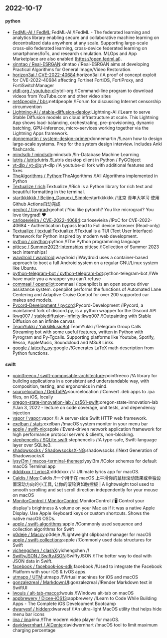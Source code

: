## 2022-10-17

#### python
* [FedML-AI / FedML](https://github.com/FedML-AI/FedML):FedML-AI /!FedML - The federated learning and analytics library enabling secure and collaborative machine learning on decentralized data anywhere at any scale. Supporting large-scale cross-silo federated learning, cross-device federated learning on smartphones/IoTs, and research simulation. MLOps and App Marketplace are also enabled (https://open.fedml.ai).
* [xinntao / Real-ESRGAN](https://github.com/xinntao/Real-ESRGAN):xinntao /!Real-ESRGAN aims at developing Practical Algorithms for General Image/Video Restoration.
* [horizon3ai / CVE-2022-40684](https://github.com/horizon3ai/CVE-2022-40684):horizon3ai /!A proof of concept exploit for CVE-2022-40684 affecting Fortinet FortiOS, FortiProxy, and FortiSwitchManager
* [ytdl-org / youtube-dl](https://github.com/ytdl-org/youtube-dl):ytdl-org /!Command-line program to download videos from YouTube.com and other video sites
* [net4people / bbs](https://github.com/net4people/bbs):net4people /!Forum for discussing Internet censorship circumvention
* [Lightning-AI / stable-diffusion-deploy](https://github.com/Lightning-AI/stable-diffusion-deploy):Lightning-AI /!Learn to serve Stable Diffusion models on cloud infrastructure at scale. This Lightning App shows load-balancing, orchestrating, pre-provisioning, dynamic batching, GPU-inference, micro-services working together via the Lightning Apps framework.
* [donnemartin / system-design-primer](https://github.com/donnemartin/system-design-primer):donnemartin /!Learn how to design large-scale systems. Prep for the system design interview. Includes Anki flashcards.
* [mindsdb / mindsdb](https://github.com/mindsdb/mindsdb):mindsdb /!In-Database Machine Learning
* [lutris / lutris](https://github.com/lutris/lutris):lutris /!Lutris desktop client in Python / PyGObject
* [yt-dlp / yt-dlp](https://github.com/yt-dlp/yt-dlp):yt-dlp /!A youtube-dl fork with additional features and fixes
* [TheAlgorithms / Python](https://github.com/TheAlgorithms/Python):TheAlgorithms /!All Algorithms implemented in Python
* [Textualize / rich](https://github.com/Textualize/rich):Textualize /!Rich is a Python library for rich text and beautiful formatting in the terminal.
* [startkkkkkk / Beijing_Daxuexi_Simple](https://github.com/startkkkkkk/Beijing_Daxuexi_Simple):startkkkkkk /!北京 青年大学习 使用Github Actions自动完成
* [geohot / tinygrad](https://github.com/geohot/tinygrad):geohot /!You like pytorch? You like micrograd? You love tinygrad!
❤️
* [carlosevieira / CVE-2022-40684](https://github.com/carlosevieira/CVE-2022-40684):carlosevieira /!PoC for CVE-2022-40684 - Authentication bypass lead to Full device takeover (Read-only)
* [Textualize / textual](https://github.com/Textualize/textual):Textualize /!Textual is a TUI (Text User Interface) framework for Python inspired by modern web development.
* [python / cpython](https://github.com/python/cpython):python /!The Python programming language
* [pittcsc / Summer2023-Internships](https://github.com/pittcsc/Summer2023-Internships):pittcsc /!Collection of Summer 2023 tech internships!
* [waydroid / waydroid](https://github.com/waydroid/waydroid):waydroid /!Waydroid uses a container-based approach to boot a full Android system on a regular GNU/Linux system like Ubuntu.
* [python-telegram-bot / python-telegram-bot](https://github.com/python-telegram-bot/python-telegram-bot):python-telegram-bot /!We have made you a wrapper you can't refuse
* [commaai / openpilot](https://github.com/commaai/openpilot):commaai /!openpilot is an open source driver assistance system. openpilot performs the functions of Automated Lane Centering and Adaptive Cruise Control for over 200 supported car makes and models.
* [Pycord-Development / pycord](https://github.com/Pycord-Development/pycord):Pycord-Development /!Pycord, a maintained fork of discord.py, is a python wrapper for the Discord API
* [lkwq007 / stablediffusion-infinity](https://github.com/lkwq007/stablediffusion-infinity):lkwq007 /!Outpainting with Stable Diffusion on an infinite canvas
* [TeamYukki / YukkiMusicBot](https://github.com/TeamYukki/YukkiMusicBot):TeamYukki /!Telegram Group Calls Streaming bot with some useful features, written in Python with Pyrogram and Py-Tgcalls. Supporting platforms like Youtube, Spotify, Resso, AppleMusic, Soundcloud and M3u8 Links.
* [google / latexify_py](https://github.com/google/latexify_py):google /!Generates LaTeX math description from Python functions.

#### swift
* [pointfreeco / swift-composable-architecture](https://github.com/pointfreeco/swift-composable-architecture):pointfreeco /!A library for building applications in a consistent and understandable way, with composition, testing, and ergonomics in mind.
* [sourcelocation / DebToIPA](https://github.com/sourcelocation/DebToIPA):sourcelocation /!Convert .deb apps to .ipa files, on iOS, locally
* [oregon-state-innovation-lab / cs561-swift](https://github.com/oregon-state-innovation-lab/cs561-swift):oregon-state-innovation-lab /!Jan 3, 2022 - lecture on code coverage, unit tests, and dependency injection
* [vapor / vapor](https://github.com/vapor/vapor):vapor /!💧
A server-side Swift HTTP web framework.
* [exelban / stats](https://github.com/exelban/stats):exelban /!macOS system monitor in your menu bar
* [apple / swift-nio](https://github.com/apple/swift-nio):apple /!Event-driven network application framework for high performance protocol servers & clients, non-blocking.
* [stephencelis / SQLite.swift](https://github.com/stephencelis/SQLite.swift):stephencelis /!A type-safe, Swift-language layer over SQLite3.
* [shadowsocks / ShadowsocksX-NG](https://github.com/shadowsocks/ShadowsocksX-NG):shadowsocks /!Next Generation of ShadowsocksX
* [lysyi3m / macos-terminal-themes](https://github.com/lysyi3m/macos-terminal-themes):lysyi3m /!Color schemes for default macOS Terminal.app
* [ddddxxx / LyricsX](https://github.com/ddddxxx/LyricsX):ddddxxx /!🎶
Ultimate lyrics app for macOS.
* [Caldis / Mos](https://github.com/Caldis/Mos):Caldis /!一个用于在 macOS 上平滑你的鼠标滚动效果或单独设置滚动方向的小工具, 让你的滚轮爽如触控板 | A lightweight tool used to smooth scrolling and set scroll direction independently for your mouse on macOS
* [MonitorControl / MonitorControl](https://github.com/MonitorControl/MonitorControl):MonitorControl /!🖥
Control your display's brightness & volume on your Mac as if it was a native Apple Display. Use Apple Keyboard keys or custom shortcuts. Shows the native macOS OSDs.
* [apple / swift-algorithms](https://github.com/apple/swift-algorithms):apple /!Commonly used sequence and collection algorithms for Swift
* [p0deje / Maccy](https://github.com/p0deje/Maccy):p0deje /!Lightweight clipboard manager for macOS
* [apple / swift-collections](https://github.com/apple/swift-collections):apple /!Commonly used data structures for Swift
* [yichengchen / clashX](https://github.com/yichengchen/clashX):yichengchen /!
* [SwiftyJSON / SwiftyJSON](https://github.com/SwiftyJSON/SwiftyJSON):SwiftyJSON /!The better way to deal with JSON data in Swift.
* [facebook / facebook-ios-sdk](https://github.com/facebook/facebook-ios-sdk):facebook /!Used to integrate the Facebook Platform with your iOS & tvOS apps.
* [utmapp / UTM](https://github.com/utmapp/UTM):utmapp /!Virtual machines for iOS and macOS
* [gonzalezreal / MarkdownUI](https://github.com/gonzalezreal/MarkdownUI):gonzalezreal /!Render Markdown text in SwiftUI
* [lwouis / alt-tab-macos](https://github.com/lwouis/alt-tab-macos):lwouis /!Windows alt-tab on macOS
* [appbrewery / Dicee-iOS13](https://github.com/appbrewery/Dicee-iOS13):appbrewery /!Learn to Code While Building Apps - The Complete iOS Development Bootcamp
* [dwarvesf / hidden](https://github.com/dwarvesf/hidden):dwarvesf /!An ultra-light MacOS utility that helps hide menu bar icons
* [iina / iina](https://github.com/iina/iina):iina /!The modern video player for macOS.
* [davidwernhart / AlDente](https://github.com/davidwernhart/AlDente):davidwernhart /!macOS tool to limit maximum charging percentage
